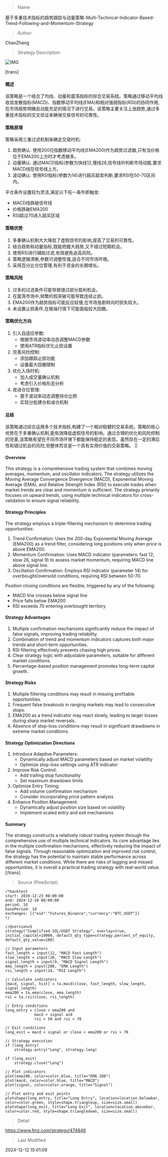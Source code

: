 
> Name

基于多重技术指标的趋势跟踪与动量策略-Multi-Technical-Indicator-Based-Trend-Following-and-Momentum-Strategy

> Author

ChaoZhang

> Strategy Description

![IMG](https://www.fmz.com/upload/asset/d7637478472b8f114c.png)

[trans]
#### 概述
该策略是一个结合了均线、动量和震荡指标的综合交易系统。策略通过移动平均线收敛发散指标(MACD)、指数移动平均线(EMA)和相对强弱指标(RSI)的协同作用,在市场趋势明确且动能充足的情况下进行交易。该策略主要关注上涨趋势,通过多重技术指标的交叉验证来确保交易信号的可靠性。

#### 策略原理
策略采用三重过滤机制来确定交易时机:
1. 趋势确认: 使用200日指数移动平均线(EMA200)作为趋势过滤器,只有当价格位于EMA200上方时才考虑做多。
2. 动量确认: 通过MACD指标(参数为快线12,慢线26,信号线9)判断市场动能,要求MACD线在信号线上方。
3. 波动确认: 使用RSI指标(参数为14)进行超买超卖判断,要求RSI在50-70区间内。

平仓条件设置较为灵活,满足以下任一条件即触发:
- MACD线跌破信号线
- 价格跌破EMA200
- RSI超过70进入超买区域

#### 策略优势
1. 多重确认机制大大降低了虚假信号的影响,提高了交易的可靠性。
2. 结合趋势和动量指标,既能把握大趋势,又不错过短期机会。
3. 使用RSI进行辅助过滤,有效避免追高风险。
4. 策略逻辑清晰,参数可调整性强,适合不同市场环境。
5. 采用百分比仓位管理,有利于资金的长期增长。

#### 策略风险
1. 过多的过滤条件可能导致错过部分盈利机会。
2. 在震荡市场中,频繁的假突破可能导致连续止损。
3. EMA200作为趋势指标可能反应较慢,在市场急剧转向时损失较大。
4. 未设置止损条件,在极端行情下可能面临较大回撤。

#### 策略优化方向
1. 引入自适应参数:
   - 根据市场波动率动态调整MACD参数
   - 使用ATR指标优化止损设置
2. 完善风险控制:
   - 添加跟踪止损功能
   - 设置最大回撤限制
3. 优化入场时机:
   - 加入成交量确认机制
   - 考虑引入价格形态分析
4. 改进仓位管理:
   - 基于波动率动态调整持仓比例
   - 实现分批建仓和减仓机制

#### 总结
该策略通过综合运用多个技术指标,构建了一个相对稳健的交易系统。策略的核心优势在于多重确认机制,能有效降低虚假信号的影响。通过合理的优化和风险控制的完善,该策略有望在不同市场环境下都能保持稳定的表现。虽然存在一定的滞后性和错过机会的风险,但整体而言是一个具有实用价值的交易策略。 || 

#### Overview
This strategy is a comprehensive trading system that combines moving averages, momentum, and oscillator indicators. The strategy utilizes the Moving Average Convergence Divergence (MACD), Exponential Moving Average (EMA), and Relative Strength Index (RSI) to execute trades when market trends are clear and momentum is sufficient. The strategy primarily focuses on upward trends, using multiple technical indicators for cross-validation to ensure signal reliability.

#### Strategy Principles
The strategy employs a triple-filtering mechanism to determine trading opportunities:
1. Trend Confirmation: Uses the 200-day Exponential Moving Average (EMA200) as a trend filter, considering long positions only when price is above EMA200.
2. Momentum Confirmation: Uses MACD indicator (parameters: fast 12, slow 26, signal 9) to assess market momentum, requiring MACD line above signal line.
3. Oscillation Confirmation: Employs RSI indicator (parameter 14) for overbought/oversold conditions, requiring RSI between 50-70.

Position closing conditions are flexible, triggered by any of the following:
- MACD line crosses below signal line
- Price falls below EMA200
- RSI exceeds 70 entering overbought territory

#### Strategy Advantages
1. Multiple confirmation mechanisms significantly reduce the impact of false signals, improving trading reliability.
2. Combination of trend and momentum indicators captures both major trends and short-term opportunities.
3. RSI filtering effectively prevents chasing high prices.
4. Clear strategy logic with adjustable parameters, suitable for different market conditions.
5. Percentage-based position management promotes long-term capital growth.

#### Strategy Risks
1. Multiple filtering conditions may result in missing profitable opportunities.
2. Frequent false breakouts in ranging markets may lead to consecutive stops.
3. EMA200 as a trend indicator may react slowly, leading to larger losses during sharp market reversals.
4. Absence of stop-loss conditions may result in significant drawdowns in extreme market conditions.

#### Strategy Optimization Directions
1. Introduce Adaptive Parameters:
   - Dynamically adjust MACD parameters based on market volatility
   - Optimize stop-loss settings using ATR indicator
2. Improve Risk Control:
   - Add trailing stop functionality
   - Set maximum drawdown limits
3. Optimize Entry Timing:
   - Add volume confirmation mechanism
   - Consider incorporating price pattern analysis
4. Enhance Position Management:
   - Dynamically adjust position size based on volatility
   - Implement scaled entry and exit mechanisms

#### Summary
The strategy constructs a relatively robust trading system through the comprehensive use of multiple technical indicators. Its core advantage lies in the multiple confirmation mechanisms, effectively reducing the impact of false signals. Through reasonable optimization and improved risk control, the strategy has the potential to maintain stable performance across different market conditions. While there are risks of lagging and missed opportunities, it is overall a practical trading strategy with real-world value.[/trans]



> Source (PineScript)

``` pinescript
/*backtest
start: 2019-12-23 08:00:00
end: 2024-12-10 08:00:00
period: 1d
basePeriod: 1d
exchanges: [{"eid":"Futures_Binance","currency":"BTC_USDT"}]
*/

//@version=5
strategy("Simplified SOL/USDT Strategy", overlay=true, initial_capital=10000, default_qty_type=strategy.percent_of_equity, default_qty_value=100)

// Input parameters
fast_length = input(12, "MACD Fast Length")
slow_length = input(26, "MACD Slow Length")
signal_length = input(9, "MACD Signal Length")
ema_length = input(200, "EMA Length")
rsi_length = input(14, "RSI Length")

// Calculate indicators
[macd, signal, hist] = ta.macd(close, fast_length, slow_length, signal_length)
ema200 = ta.ema(close, ema_length)
rsi = ta.rsi(close, rsi_length)

// Entry conditions
long_entry = close > ema200 and
             macd > signal and
             rsi > 50 and rsi < 70

// Exit conditions
long_exit = macd < signal or close < ema200 or rsi > 70

// Strategy execution
if (long_entry)
    strategy.entry("Long", strategy.long)

if (long_exit)
    strategy.close("Long")

// Plot indicators
plot(ema200, color=color.blue, title="EMA 200")
plot(macd, color=color.blue, title="MACD")
plot(signal, color=color.orange, title="Signal")

// Plot entry and exit points
plotshape(long_entry, title="Long Entry", location=location.belowbar, color=color.green, style=shape.triangleup, size=size.small)
plotshape(long_exit, title="Long Exit", location=location.abovebar, color=color.red, style=shape.triangledown, size=size.small)

```

> Detail

https://www.fmz.com/strategy/474846

> Last Modified

2024-12-12 15:01:09
